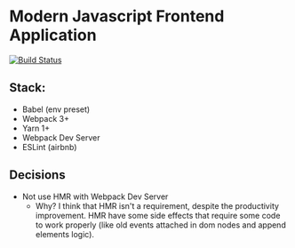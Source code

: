 # Modern Javascript Frontend Application 
[![Build Status](https://travis-ci.org/jeantoledo/jfront.svg?branch=master)](https://travis-ci.org/jeantoledo/jfront)

## Stack:

- Babel (env preset)
- Webpack 3+
- Yarn 1+
- Webpack Dev Server
- ESLint (airbnb)

## Decisions

- Not use HMR with Webpack Dev Server
  - Why? I think that HMR isn't a requirement, despite the productivity improvement. HMR have some side effects that require some code to work properly (like old events attached in dom nodes and append elements logic).


